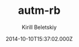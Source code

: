 ---
title: autm-rb
github: https://github.com/railsr/autm-rb
demo: https://kirqe.github.io/autm-rb/
author: Kirill Beletskiy
ssg:
  - Jekyll
cms:
  - No Cms
date: 2014-10-10T15:37:02.000Z
description: Jekyll theme
stale: true
---